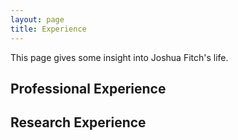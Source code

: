 ```yaml
---
layout: page
title: Experience
---
```


This page gives some insight into Joshua Fitch's life.

## Professional Experience

## Research Experience

